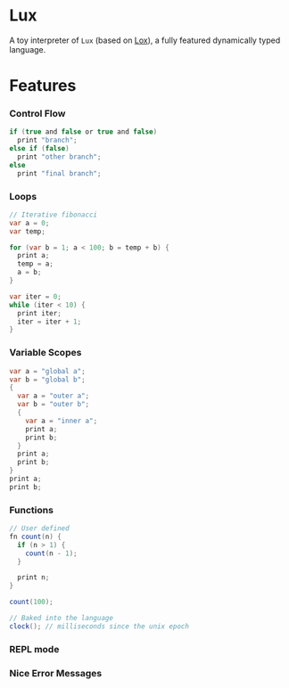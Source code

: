 # Lux
A toy interpreter of `Lux` (based on [Lox](https://craftinginterpreters.com/the-lox-language.html/)), a fully featured dynamically typed language. 

# Features

### Control Flow
```c#
if (true and false or true and false)
  print "branch";
else if (false)
  print "other branch";
else 
  print "final branch";
```

### Loops
```c#
// Iterative fibonacci
var a = 0;
var temp;

for (var b = 1; a < 100; b = temp + b) {
  print a;
  temp = a;
  a = b;
}

var iter = 0;
while (iter < 10) {
  print iter;
  iter = iter + 1;
}

```

### Variable Scopes
```c#
var a = "global a";
var b = "global b";
{
  var a = "outer a";
  var b = "outer b";
  {
    var a = "inner a";
    print a;
    print b;
  }
  print a;
  print b;
}
print a;
print b;
```

### Functions
```c#
// User defined
fn count(n) {
  if (n > 1) {
    count(n - 1);
  }

  print n;
}

count(100);

// Baked into the language
clock(); // milliseconds since the unix epoch
```

### REPL mode
### Nice Error Messages

